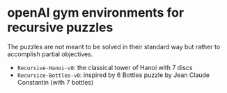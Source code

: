 # openAI gym environments for recursive puzzles

The puzzles are not meant to be solved in their standard way
but rather to accomplish partial objectives.

* `Recursive-Hanoi-v0`: the classical tower of Hanoi with 7 discs
* `Recursice-Bottles-v0`: inspired by 6 Bottles puzzle by Jean Claude Constantin (with 7 bottles)
